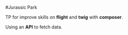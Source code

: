 #Jurassic Park

TP for improve skills on **flight** and **twig** with **composer**.

Using an __API__ to fetch data.
